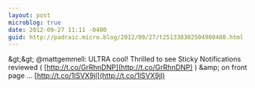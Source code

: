 ```yaml
---
layout: post
microblog: true
date: 2012-09-27 11:11 -0400
guid: http://padraic.micro.blog/2012/09/27/t251338302504980480.html
---
```

&amp;gt;&amp;gt; @mattgemmell: ULTRA cool! Thrilled to see Sticky Notifications reviewed ( [http://t.co/GrRhnDNP](http://t.co/GrRhnDNP) ) &amp;amp; on front page ... [http://t.co/1lSVX9jl](http://t.co/1lSVX9jl)
